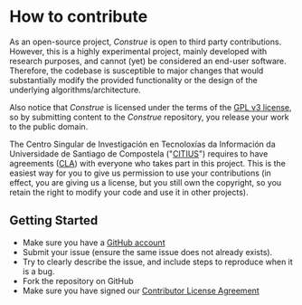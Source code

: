 # How to contribute
As an open-source project, *Construe* is open to third party contributions. However, this is a highly experimental project, mainly developed with research purposes, and cannot (yet) be considered an end-user software. Therefore, the codebase is susceptible to major changes that would substantially modify the provided functionality or the design of the underlying algorithms/architecture.

Also notice that *Construe* is licensed under the terms of the [GPL v3 license](LICENSE), so by submitting content to the *Construe* repository, you release your work to the public domain.

The Centro Singular de Investigación en Tecnoloxías da Información da Universidade de Santiago de Compostela ("[CITIUS](https://citius.usc.es/)") requires to have agreements ([CLA](https://www.clahub.com/agreements/citiususc/construe)) with everyone who takes part in this project. This is the easiest way for you to give us permission to use your contributions (in effect, you are giving us a license, but you still own the copyright, so you retain the right to modify your code and use it in other projects).

## Getting Started

 * Make sure you have a [GitHub account](https://github.com/signup/free)
 * Submit your issue (ensure the same issue does not already exists).
 * Try to clearly describe the issue, and include steps to reproduce when it is a bug.
 * Fork the repository on GitHub
 * Make sure you have signed our [Contributor License Agreement](https://www.clahub.com/agreements/citiususc/construe)

 
